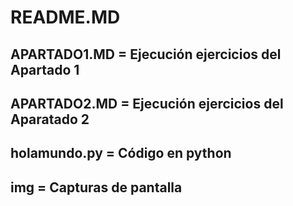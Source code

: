# README.MD
## APARTADO1.MD = Ejecución ejercicios del Apartado 1
## APARTADO2.MD = Ejecución ejercicios del Aparatado 2
## holamundo.py = Código en python
## img = Capturas de pantalla









 
